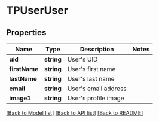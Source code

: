 # TPUserUser

## Properties
Name | Type | Description | Notes
------------ | ------------- | ------------- | -------------
**uid** | **string** | User&#39;s UID | 
**firstName** | **string** | User&#39;s first name | 
**lastName** | **string** | User&#39;s last name | 
**email** | **string** | User&#39;s email address | 
**image1** | **string** | User&#39;s profile image | 

[[Back to Model list]](../README.md#documentation-for-models) [[Back to API list]](../README.md#documentation-for-api-endpoints) [[Back to README]](../README.md)


